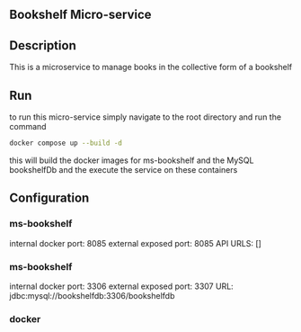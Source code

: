 ## Bookshelf Micro-service


## Description

This is a microservice to manage books in the collective form of a bookshelf

## Run

to run this micro-service simply navigate to the root directory and run the command 

```bash
docker compose up --build -d
```
this will build the docker images for ms-bookshelf and the MySQL bookshelfDb and the execute the service on these containers 

## Configuration

### ms-bookshelf

internal docker port: 8085
external exposed port: 8085
API URLS: []

### ms-bookshelf

internal docker port: 3306
external exposed port: 3307
URL: jdbc:mysql://bookshelfdb:3306/bookshelfdb

### docker 
